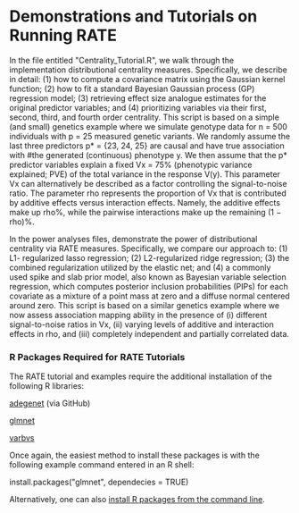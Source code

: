 # Demonstrations and Tutorials on Running RATE
In the file entitled "Centrality_Tutorial.R", we walk through the implementation distributional centrality measures. Specifically, we describe in detail: (1) how to compute a covariance matrix using the Gaussian kernel function; (2) how to fit a standard Bayesian Gaussian process (GP) regression model; (3) retrieving effect size analogue estimates for the original predictor variables; and (4) prioritizing variables via their first, second, third, and fourth order centrality. This script is based on a simple (and small) genetics example where we simulate genotype data for n = 500 individuals with p = 25 measured genetic variants. We randomly assume the last three predictors p* = {23, 24, 25} are causal and have true association with #the generated (continuous) phenotype y. We then assume that the p* predictor variables explain a fixed Vx = 75% (phenotypic variance explained; PVE) of the total variance in the response V(y). This parameter Vx can alternatively be described as a factor controlling the signal-to-noise ratio. The parameter rho represents the proportion of Vx that is contributed by additive effects versus interaction effects. Namely, the additive effects make up rho%, while the pairwise interactions make up the remaining (1 − rho)%.

In the power analyses files, demonstrate the power of distributional centrality via RATE measures. Specifically, we compare our approach to: (1) L1- regularized lasso regression; (2) L2-regularized ridge regression; (3) the combined regularization utilized by the elastic net; and (4) a commonly used spike and slab prior model, also known as Bayesian variable selection regression, which computes posterior inclusion probabilities (PIPs) for each covariate as a mixture of a point mass at zero and a diffuse normal centered around zero. This script is based on a similar genetics example where we now assess association mapping ability in the presence of (i) different signal-to-noise ratios in Vx, (ii) varying levels of additive and interaction effects in rho, and (iii) completely independent and partially correlated data.

### R Packages Required for RATE Tutorials
The RATE tutorial and examples require the additional installation of the following R libraries:

[adegenet](https://github.com/thibautjombart/adegenet/wiki) (via GitHub)

[glmnet](https://cran.r-project.org/web/packages/glmnet/index.html)

[varbvs](https://cran.r-project.org/web/packages/varbvs/index.html)

Once again, the easiest method to install these packages is with the following example command entered in an R shell:

install.packages("glmnet", dependecies = TRUE)

Alternatively, one can also [install R packages from the command line](http://cran.r-project.org/doc/manuals/r-release/R-admin.html#Installing-packages).
